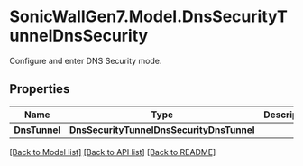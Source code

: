 # SonicWallGen7.Model.DnsSecurityTunnelDnsSecurity
Configure and enter DNS Security mode.

## Properties

Name | Type | Description | Notes
------------ | ------------- | ------------- | -------------
**DnsTunnel** | [**DnsSecurityTunnelDnsSecurityDnsTunnel**](DnsSecurityTunnelDnsSecurityDnsTunnel.md) |  | [optional] 

[[Back to Model list]](../README.md#documentation-for-models) [[Back to API list]](../README.md#documentation-for-api-endpoints) [[Back to README]](../README.md)

